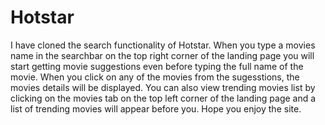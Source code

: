 # Hotstar
 
I have cloned the search functionality of Hotstar. When you type a movies name in the searchbar on the top right corner of the landing page you will start getting movie suggestions even before typing the full name of the movie. 
When you click on any of the movies from the sugesstions, the movies details will be displayed.
You can also view trending movies list by clicking on the movies tab on the top left corner of the landing page and a list of trending movies will appear before you.
Hope you enjoy the site.
